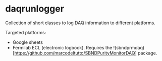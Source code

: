 # daqrunlogger

Collection of short classes to log DAQ information to different platforms.

Targeted platforms:
- Google sheets
- Fermilab ECL (electronic logbook). Requires the !(sbndprmdaq)[https://github.com/marcodeltutto/SBNDPurityMonitorDAQ] package.

